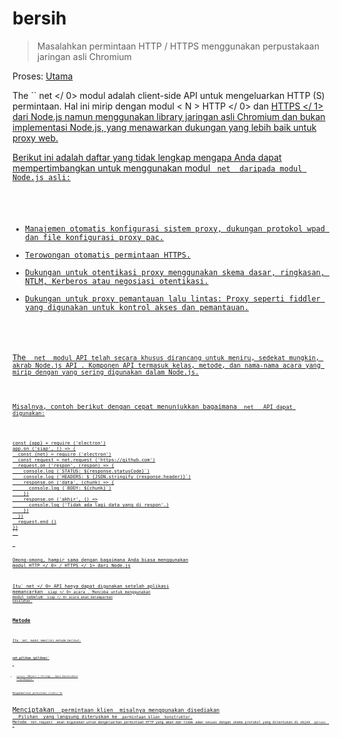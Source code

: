 # bersih

> Masalahkan permintaan HTTP / HTTPS menggunakan perpustakaan jaringan asli Chromium

Proses: [Utama](../glossary.md#main-process)

The `` net </ 0> modul adalah client-side API untuk mengeluarkan HTTP (S) permintaan. Hal ini mirip dengan modul < N > HTTP </ 0> dan
 <a href="https://nodejs.org/api/https.html"> HTTPS </ 1> dari Node.js namun menggunakan library jaringan asli Chromium dan bukan implementasi Node.js, yang menawarkan dukungan yang lebih baik untuk proxy web.</p>

<p>Berikut ini adalah daftar yang tidak lengkap mengapa Anda dapat mempertimbangkan untuk menggunakan 
modul <code> net </ 0> daripada modul Node.js asli:</p>

<ul>
<li>Manajemen otomatis konfigurasi sistem proxy, dukungan protokol wpad dan file konfigurasi proxy pac.</li>
<li>Terowongan otomatis permintaan HTTPS.</li>
<li>Dukungan untuk otentikasi proxy menggunakan skema dasar, ringkasan, NTLM, Kerberos atau negosiasi otentikasi.</li>
<li>Dukungan untuk proxy pemantauan lalu lintas: Proxy seperti fiddler yang digunakan untuk kontrol akses dan pemantauan.</li>
</ul>

<p>The <code> net </ 0> modul API telah secara khusus dirancang untuk meniru, sedekat mungkin, akrab Node.js API . Komponen API termasuk kelas, metode, dan nama-nama acara yang mirip dengan yang sering digunakan dalam Node.js.</p>

<p>Misalnya, contoh berikut dengan cepat menunjukkan bagaimana <code> net </ 0>  API dapat digunakan:</p>

<pre><code class="javascript">const {app} = require ('electron')
app.on ('siap', () => {
  const {net} = require ('electron')
  const request = net.request ('https://github.com')
  request.on ('respon', (respon) => {
    console.log (`STATUS: ${response.statusCode}`)
    console.log (`HEADERS: $ {JSON.stringify (response.header)}`)
    response.on ('data', (chunk) => {
      console.log (`BODY: ${chunk}`)
    })
    response.on ('akhir', () =>
      console.log ('Tidak ada lagi data yang di respon'.)
    })
  })
  request.end ()
})
``</pre> 

Omong-omong, hampir sama dengan bagaimana Anda biasa menggunakan modul  HTTP </ 0> /  HTTPS </ 1> dari Node.js</p> 

Itu` net </ 0>  API hanya dapat digunakan setelah aplikasi memancarkan <code> siap </ 0>  acara . Mencoba untuk menggunakan modul sebelum <code> siap </ 0>  acara akan melemparkan kesalahan.</p>

<h2>Metode</h2>

<p>Itu <code> net </ 0> modul memiliki metode berikut:</p>

<h3><code>net.pilihan (pilihan)`</h3> 

* `options` (Object | String) - Opsi konstruktor `ClientRequest`.

Mengembalikan  permintaan clien</ 0></p>

<p>Menciptakan <a href="./client-request.md"><code> permintaan klien </ 0> misalnya menggunakan disediakan
 <code> Pilihan </ 1> yang langsung diteruskan ke <code> permintaan klien </ 1> konstruktor.
Metode <code> net.request </ 0> akan digunakan untuk mengeluarkan permintaan HTTP yang aman dan tidak aman sesuai dengan skema protokol yang ditentukan di objek <code> options </ 0> .</p>